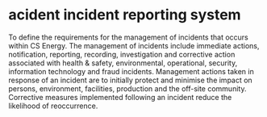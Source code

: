 # acident incident reporting system
To define the requirements for the management of incidents that occurs within CS Energy. The management of incidents include immediate actions, notification, reporting, recording, investigation and corrective action associated with health & safety, environmental, operational, security, information technology and fraud incidents. Management actions taken in response of an incident are to initially protect and minimise the impact on persons, environment, facilities, production and the off-site community. Corrective measures implemented following an incident reduce the likelihood of reoccurrence.
